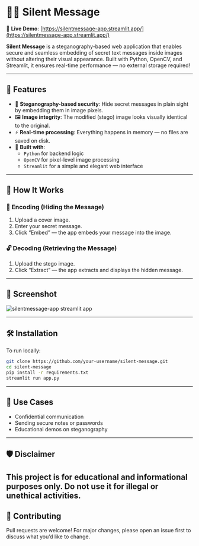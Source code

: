 # 🕵️‍♂️ Silent Message

🔗 **Live Demo**: [https://silentmessage-app.streamlit.app/](https://silentmessage-app.streamlit.app/)

**Silent Message** is a steganography-based web application that enables secure and seamless embedding of secret text messages inside images without altering their visual appearance. Built with Python, OpenCV, and Streamlit, it ensures real-time performance — no external storage required!

---

## 🧠 Features

- 🔐 **Steganography-based security**: Hide secret messages in plain sight by embedding them in image pixels.
- 🖼️ **Image integrity**: The modified (stego) image looks visually identical to the original.
- ⚡ **Real-time processing**: Everything happens in memory — no files are saved on disk.
- 🧰 **Built with**:  
  - `Python` for backend logic  
  - `OpenCV` for pixel-level image processing  
  - `Streamlit` for a simple and elegant web interface

---

## 🚀 How It Works

### 🔏 Encoding (Hiding the Message)
1. Upload a cover image.
2. Enter your secret message.
3. Click “Embed” — the app embeds your message into the image.

### 🔓 Decoding (Retrieving the Message)
1. Upload the stego image.
2. Click “Extract” — the app extracts and displays the hidden message.

---

## 📸 Screenshot

![silentmessage-app streamlit app](https://github.com/user-attachments/assets/55297fdb-c89c-49d5-a0fb-6a24004e96f3)


---

## 🛠️ Installation

To run locally:

```bash
git clone https://github.com/your-username/silent-message.git
cd silent-message
pip install -r requirements.txt
streamlit run app.py
```
---
## 🧩 Use Cases
- Confidential communication
- Sending secure notes or passwords
- Educational demos on steganography
---
## 🛡️ Disclaimer
This project is for educational and informational purposes only. Do not use it for illegal or unethical activities.
---
## 🤝 Contributing
Pull requests are welcome! For major changes, please open an issue first to discuss what you’d like to change.
